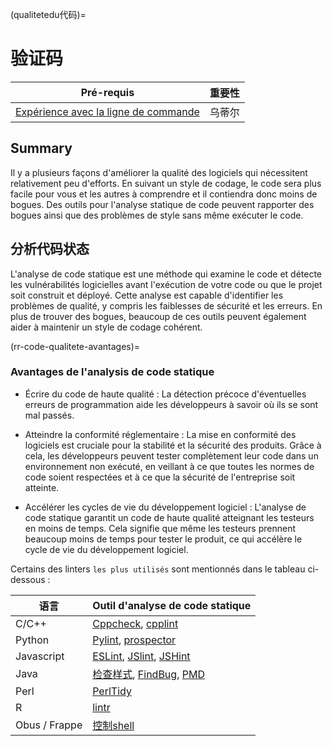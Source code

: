 (qualitetedu代码)=
# 验证码

| Pré-requis                                                                                        | 重要性 |
| -------------------------------------------------------------------------------------------------- | --- |
| [Expérience avec la ligne de commande](https://programminghistorian.org/en/lessons/intro-to-bash) | 乌蒂尔 |

## Summary

Il y a plusieurs façons d'améliorer la qualité des logiciels qui nécessitent relativement peu d'efforts. En suivant un style de codage, le code sera plus facile pour vous et les autres à comprendre et il contiendra donc moins de bogues. Des outils pour l'analyse statique de code peuvent rapporter des bogues ainsi que des problèmes de style sans même exécuter le code.

## 分析代码状态

L'analyse de code statique est une méthode qui examine le code et détecte les vulnérabilités logicielles avant l'exécution de votre code ou que le projet soit construit et déployé. Cette analyse est capable d'identifier les problèmes de qualité, y compris les faiblesses de sécurité et les erreurs. En plus de trouver des bogues, beaucoup de ces outils peuvent également aider à maintenir un style de codage cohérent.

(rr-code-qualitete-avantages)=
### Avantages de l'analysis de code statique

- Écrire du code de haute qualité : La détection précoce d'éventuelles erreurs de programmation aide les développeurs à savoir où ils se sont mal passés.

- Atteindre la conformité réglementaire : La mise en conformité des logiciels est cruciale pour la stabilité et la sécurité des produits. Grâce à cela, les développeurs peuvent tester complètement leur code dans un environnement non exécuté, en veillant à ce que toutes les normes de code soient respectées et à ce que la sécurité de l'entreprise soit atteinte.

- Accélérer les cycles de vie du développement logiciel : L'analyse de code statique garantit un code de haute qualité atteignant les testeurs en moins de temps. Cela signifie que même les testeurs prennent beaucoup moins de temps pour tester le produit, ce qui accélère le cycle de vie du développement logiciel.

Certains des linters `les plus utilisés` sont mentionnés dans le tableau ci-dessous :

| 语言            | Outil d'analyse de code statique                                                                                      |
| ------------- | --------------------------------------------------------------------------------------------------------------------- |
| C/C++         | [Cppcheck](http://cppcheck.sourceforge.net/), [cpplint](https://github.com/cpplintcpplint)                            |
| Python        | [Pylint](https://pypi.org/project/pylint/), [prospector](https://prospector.readthedocs.io)                           |
| Javascript    | [ESLint](https://eslint.org/), [JSlint](https://jslint.com/), [JSHint](https://jshint.com/)                           |
| Java          | [检查样式](https://checkstyle.sourceforge.io/), [FindBug](http://findbugs.sourceforge.net), [PMD](https://pmd.github.io/) |
| Perl          | [PerlTidy](https://metacpan.org/pod/perltidy)                                                                         |
| R             | [lintr](https://github.com/jimhester/lintr)                                                                           |
| Obus / Frappe | [控制shell](https://www.shellcheck.net)                                                                                 |
